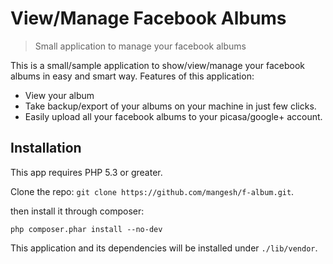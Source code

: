 View/Manage Facebook Albums
================================================================================
> Small application to manage your facebook albums

This is a small/sample application to show/view/manage your facebook albums
in easy and smart way.
Features of this application:
* View your album
* Take backup/export of your albums on your machine in just few clicks.
* Easily upload all your facebook albums to your picasa/google+ account.

## Installation

This app requires PHP 5.3 or greater.

Clone the repo: `git clone https://github.com/mangesh/f-album.git`.

then install it through composer:

```shell
php composer.phar install --no-dev
```
This application and its dependencies will be installed under `./lib/vendor`.


